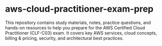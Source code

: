 # aws-cloud-practitioner-exam-prep
This repository contains study materials, notes, practice questions, and hands-on resources to help you prepare for the AWS Certified Cloud Practitioner (CLF-C03) exam. It covers key AWS services, cloud concepts, billing &amp; pricing, security, and architectural best practices.
